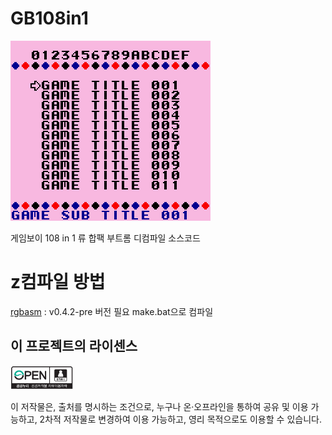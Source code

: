 # GB108in1
![](image/image.png)

게임보이 108 in 1 류 합팩 부트롬 디컴파일 소스코드

# z컴파일 방법
[rgbasm](https://github.com/gbdev/rgbds) : v0.4.2-pre 버전 필요
make.bat으로 컴파일 

## 이 프로젝트의 라이센스

<img src="image/img_opentype01.jpg" width="100px"></img> 

이 저작물은, 출처를 명시하는 조건으로, 누구나 온·오프라인을 통하여 공유 및 이용 가능하고, 2차적 저작물로 변경하여 이용 가능하고, 영리 목적으로도 이용할 수 있습니다.
